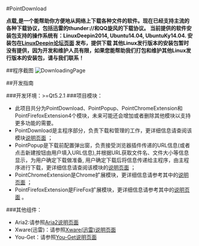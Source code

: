 #PointDownload

**点载,是一个能帮助你方便地从网络上下载各种文件的软件。现在已经支持主流的各种下载协议，包括迅雷的thunder://和QQ旋风的下载协议。
当前提供的软件安装包支持的操作系统有：LinuxDeepin2014, Ubuntu14.04, UbuntuKy14.04.
安装包在[LinuxDeepin论坛页面](http://www.linuxdeepin.com/forum/23/21124) 发布，提供下载
其他Linux发行版本的安装包暂时没有提供，因为开发和维护人员有限，如果您能帮助我们打包和维护其他Linux发行版本的安装包，请与我们联系！**

##程序截图
![DownloadingPage](https://github.com/PointTeam/PointDownload/blob/gh-pages/images/PointDownloadScreenshot/PointDownloadMainUI/downloading.png  "DownloadingPage")

##开发指南

###开发环境：>=Qt5.2.1
###项目模块：
- 此项目共分为PointDownload、PointPopup、PointChromeExtension和PointFirefoxExtension4个模块，未来可能还会增加或者删除其他模块以支持更多功能的需要。
- PointDownload是主程序部分，负责下载和管理的工作，更详细信息请查阅该模块[说明页面](https://github.com/PointTeam/PointDownload/wiki/PointDownload%E4%B8%BB%E7%A8%8B%E5%BA%8F%E5%BC%80%E5%8F%91%E6%8C%87%E5%8D%97) ；
- PointPopup是下载前配置弹出窗，负责接受浏览器插件传递的URL信息(或者点击新建按钮由用户填入URL信息),并根据URL获取文件名、文件大小等信息显示，为用户确定下载做准备, 用户确定下载后将信息传递给主程序，由主程序进行下载，更详细信息请查阅该模块的[说明页面](https://github.com/PointTeam/PointDownload/wiki/PointPopup-%E5%BC%B9%E5%87%BA%E7%AA%97%E5%BC%80%E5%8F%91%E6%8C%87%E5%8D%97) ；
- PointChromeExtension是Chrome扩展模块，更详细信息请参考其中的[说明页面](https://github.com/PointTeam/PointDownload/wiki/PointChromeExtension%E5%BC%80%E5%8F%91%E6%8C%87%E5%8D%97) ；
- PointFirefoxExtension是FireFox扩展模块，更详细信息请参考其中的[说明页面](https://github.com/PointTeam/PointDownload/wiki/PointFirefoxExtension%E5%BC%80%E5%8F%91%E6%8C%87%E5%8D%97) 。

###其他组件：
- Aria2:请参照[Aria2说明页面](https://github.com/PointTeam/PointDownload/wiki/Aria2%E4%BD%BF%E7%94%A8%E8%AF%B4%E6%98%8E) 
- Xware(迅雷)：请参照[Xware(迅雷)说明页面](https://github.com/PointTeam/PointDownload/wiki/Xware(%E8%BF%85%E9%9B%B7)%E4%BD%BF%E7%94%A8%E8%AF%B4%E6%98%8E) 
- You-Get：请参照[You-Get说明页面](https://github.com/PointTeam/PointDownload/wiki/%E4%BD%BF%E7%94%A8You-Get%E4%B8%8B%E8%BD%BD%E5%9C%A8%E7%BA%BF%E8%A7%86%E9%A2%91) 
